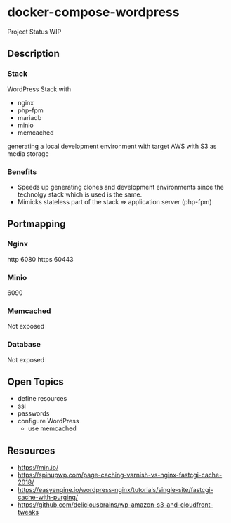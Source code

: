 # docker-compose-wordpress

Project Status WIP

## Description

### Stack
WordPress Stack with 
- nginx
- php-fpm
- mariadb
- minio
- memcached

generating a local development environment with target AWS with S3 as media storage

### Benefits
- Speeds up generating clones and development environments since the technolgy stack which is used is the same.
- Mimicks stateless part of the stack => application server (php-fpm)


## Portmapping

### Nginx
http 6080
https 60443

### Minio
6090 

### Memcached
Not exposed

### Database
Not exposed

## Open Topics 
- define resources
- ssl
- passwords
- configure WordPress
  - use memcached 


## Resources

- https://min.io/
- https://spinupwp.com/page-caching-varnish-vs-nginx-fastcgi-cache-2018/
- https://easyengine.io/wordpress-nginx/tutorials/single-site/fastcgi-cache-with-purging/
- https://github.com/deliciousbrains/wp-amazon-s3-and-cloudfront-tweaks
